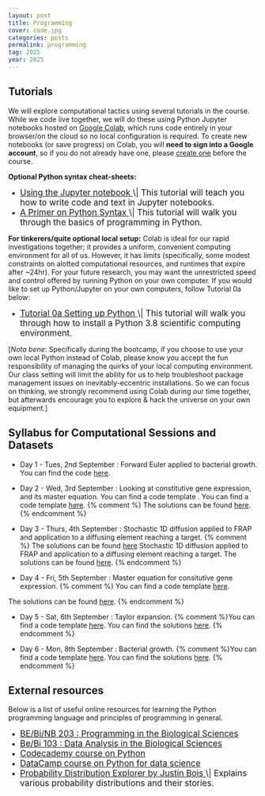 ```yaml
---
layout: post
title: Programming
cover: code.jpg
categories: posts
permalink: programming
tag: 2025
year: 2025
---
```


## Tutorials
We will explore computational tactics using several tutorials in the course. While we code live together, we will do these using Python Jupyter notebooks hosted on [Google Colab](https://colab.research.google.com/), which runs code entirely in your browser/on the cloud so no local configuration is required. 
To create new notebooks (or save progress) on Colab, you will **need to sign into a Google account**, so if you do not already have one, please [create one](https://accounts.google.com/signup) before the course.

**Optional Python syntax cheat-sheets:**
* <a href="{{site.baseurl}}/code/2021/t0b_jupyter_notebooks.html" target="_blank" style="font-size: 17px">
  Using the Jupyter notebook
  </a> <span style="font-size: 17px">
  \| This tutorial will teach you how to write code and text in Jupyter notebooks.
  </span>

* <a href="{{site.baseurl}}/code/2021/t0c_python_syntax_and_plotting.html" target="_blank" style="font-size: 17px">
  A Primer on Python Syntax
  </a> <span style="font-size: 17px">
  \| This tutorial
  will walk you through the basics of programming in Python.
  </span>


**For tinkerers/quite optional local setup:** Colab is ideal for our rapid investigations together; it provides a uniform, convenient computing environment for all of us. However, it has limits (specifically, some modest constraints on alotted computational resources, and runtimes that expire after ~24hr). For your future research, you may want the unrestricted speed and control offered by running Python on your own computer. If you would like to set up Python/Jupyter on your own computers, follow Tutorial 0a below:
* <a href="{{site.baseurl}}/code/2021/t0a_setting_up_python.html" target="_blank" style="font-size: 17px">
  Tutorial 0a Setting up Python
  </a> <span style="font-size: 17px">
  \| This tutorial will walk you through how to install a Python 3.8 scientific computing environment.
  </span>
[*Nota bene*: Specifically during the bootcamp, if you choose to use your own local Python instead of Colab, please know you accept the fun responsibility of managing the quirks of your local computing environment. Our class setting will limit the ability for us to help troubleshoot package management issues on inevitably-eccentric installations. So we can focus on thinking, we strongly recommend using Colab during our time together, but afterwards encourage you to explore & hack the universe on your own equipment.]

## Syllabus for Computational Sessions and Datasets 

* Day 1 - Tues, 2nd September : Forward Euler applied to bacterial growth. You can find the code [here](https://colab.research.google.com/drive/1A5IBvyHv9G4y5AYdWx3_JXKhvfC2kje9?usp=sharing).

* Day 2 - Wed, 3rd September : Looking at constitutive gene expression, and its master equation. You can find a code template .  You can find a code template [here](https://colab.research.google.com/drive/1ENXFqMr6kZzt3NswIJ-U6RUJM9uksN5h#scrollTo=oa7DJVs_2vO1). {% comment %}
The solutions can be found [here](https://colab.research.google.com/drive/14GUSX4fTKxGQiRt7jCmXt_PnUo76ISUY?usp=sharing).
{% endcomment %}


* Day 3 - Thurs, 4th September : Stochastic 1D diffusion applied to FRAP and application to a diffusing element reaching a target. {% comment %} The solutions can be found  [here](https://colab.research.google.com/drive/1ENXFqMr6kZzt3NswIJ-U6RUJM9uksN5h#scrollTo=oa7DJVs_2vO1. )
Stochastic 1D diffusion applied to FRAP and application to a diffusing element reaching a target. The solutions can be found [here](https://colab.research.google.com/drive/1Kh-_1h1tJ0GbphLwNabduB4NPhB0miXK?usp=sharing).
{% endcomment %}


* Day 4 - Fri, 5th September : Master equation for consitutive gene expression. {% comment %} You can find a code template [here](https://colab.research.google.com/drive/1QyP4N1afaK5pCBONB2ZkDFxvAFQ0sDIh?usp=sharing). 

The solutions can be found [here](https://colab.research.google.com/drive/1Pc_o-nTCsam04IWX_fE3I3PetHG3BKwy?usp=sharing).
{% endcomment %}
  
* Day 5 - Sat, 6th September : Taylor expansion. {% comment %}You can find a code template [here](https://colab.research.google.com/drive/1p7VLf_ooOJwSmLwgf-s37UuaoSfA_jYS?usp=sharing). 
You can find the solutions [here](https://colab.research.google.com/drive/12LXflM1ZiKQTXac4vVDwQt33ly-A0aWc?usp=sharing).
{% endcomment %}

* Day 6 - Mon, 8th September : Bacterial growth. {% comment %}You can find a code template [here](https://colab.research.google.com/drive/1lwu5dhLNoDQVdXda0rXAzGcijz7jZy80?usp=sharing). 
You can find the solutions [here](https://colab.research.google.com/drive/1Iy000gHMBJA7PUmQqEO50nwxUO3I39qS?usp=sharing).
{% endcomment %}

## External resources

Below is a list of useful online resources for learning the Python programming
language and principles of programming in general.

* <a href="http://justinbois.github.io/bootcamp/2022/" target="_blank" style="font-size: 17px">
  BE/Bi/NB 203 : Programming in the Biological
  Sciences
  </a>

* <a href="http://www.bebi103.caltech.edu" target="_blank" style="font-size: 17px">
  Be/Bi 103 : Data Analysis in the Biological
  Sciences
  </a>

* <a href="https://www.codecademy.com/learn/python" target="_blank" style="font-size: 17px">
  Codecademy course on Python
  </a>

* <a href="https://www.datacamp.com/courses/intro-to-python-for-data-science" target="_blank" style="font-size: 17px">
  DataCamp course on Python for data
  science
  </a>

* <a href="https://distribution-explorer.github.io/" target="_blank" style="font-size: 17px">
  Probability Distribution Explorer by Justin Bois
  </a> <span style="font-size: 17px">
  \| Explains various probability distributions and their stories.
  </span>
